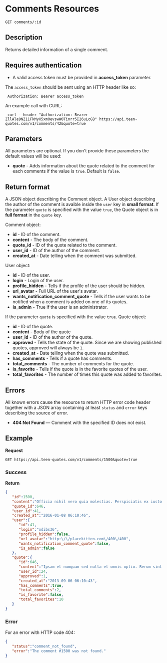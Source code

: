 # Comments Resources

    GET comments/:id

## Description
Returns detailed information of a single comment.

## Requires authentication
* A valid access token must be provided in **access_token** parameter.

The `access_token` should be sent using an HTTP header like so:

     Authorization: Bearer access_token

An example call with CURL:

     curl --header "Authorization: Bearer ZllAle9NZ11FkMyX5xm0evswWOTinrr5I26uLcGB" https://api.teen-quotes.com/v1/comments/42&quote=true


## Parameters
All parameters are optional. If you don't provide these parameters the default values will be used:

- **quote** - Adds information about the quote related to the comment for each comments if the value is `true`. Default is `false`.

## Return format
A JSON object describing the Comment object. A User object describing the author of the comment is avaible inside the `user` key in **small format**. If the parameter `quote` is specified with the value `true`, the Quote object is in **full format** in the `quote` key.

Comment object:

- **id** - ID of the comment.
- **content** - The body of the comment.
- **quote_id** - ID of the quote related to the comment.
- **user_id** - ID of the author of the comment.
- **created_at** - Date telling when the comment was submitted.


User object:

- **id** - ID of the user.
- **login** - Login of the user.
- **profile_hidden** - Tells if the profile of the user should be hidden.
- **url_avatar** - Full URL of the user's avatar.
- **wants_notification_comment_quote** - Tells if the user wants to be notified when a comment is added on one of its quotes.
- **is_admin** - True if the user is an administrator.

If the parameter `quote` is specified with the value `true`. Quote object:

- **id** - ID of the quote.
- **content** - Body of the quote
- **user_id** - ID of the author of the quote.
- **approved** - Tells the state of the quote. Since we are showing published quotes, approved will always be `1`.
- **created_at** - Date telling when the quote was submitted.
- **has_comments** - Tells if a quote has comments.
- **total_comments** - The number of comments for the quote.
- **is_favorite** - Tells if the quote is in the favorite quotes of the user.
- **total_favorites** - The number of times this quote was added to favorites.

## Errors
All known errors cause the resource to return HTTP error code header together with a JSON array containing at least `status` and `error` keys describing the source of error.

- **404 Not Found** — Comment with the specified ID does not exist.

## Example
**Request**

    GET https://api.teen-quotes.com/v1/comments/1500&quote=true

### Success
**Return**
``` json
{
   "id":1500,
   "content":"Officia nihil vero quia molestias. Perspiciatis ex iusto pariatur quasi consequuntur sint assumenda. Numquam placeat est nihil qui doloremque maiores enim.",
   "quote_id":646,
   "user_id":41,
   "created_at":"2016-01-08 06:10:46",
   "user":{
      "id":41,
      "login":"odibs36",
      "profile_hidden":false,
      "url_avatar":"http:\/\/placekitten.com\/400\/400",
      "wants_notification_comment_quote":false,
      "is_admin":false
   },
   "quote":{
      "id":646,
      "content":"Ipsam et numquam sed nulla et omnis optio. Rerum sint est iure neque quisquam sit. Vero ea ratione eveniet saepe nihil sunt.",
      "user_id":24,
      "approved":1,
      "created_at":"2013-09-06 06:10:43",
      "has_comments":true,
      "total_comments":2,
      "is_favorite":false,
      "total_favorites":10
   }
}
```

### Error
For an error with HTTP code 404:
``` json
{
   "status":"comment_not_found",
   "error":"The comment #1500 was not found."
}
```
